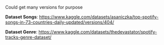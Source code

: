 Could get many versions for purpose

**Dataset Songs**: https://www.kaggle.com/datasets/asaniczka/top-spotify-songs-in-73-countries-daily-updated/versions/404/

**Dataset Genre**: https://www.kaggle.com/datasets/thedevastator/spotify-tracks-genre-dataset/
